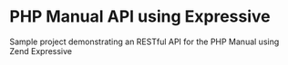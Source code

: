 # PHP Manual API using Expressive
Sample project demonstrating an RESTful API for the PHP Manual using Zend Expressive
